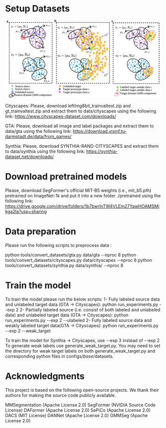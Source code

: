 # Setup Datasets

![](GenGMM_approach.png)

Cityscapes: Please, download leftImg8bit_trainvaltest.zip and gt_trainvaltest.zip and extract them to data/cityscapes using the following link:
https://www.cityscapes-dataset.com/downloads/

GTA: Please, download all image and label packages and extract them to data/gta using the following link: https://download.visinf.tu-darmstadt.de/data/from_games/

Synthia: Please, download SYNTHIA-RAND-CITYSCAPES and extract them to data/synthia using the following link: https://synthia-dataset.net/downloads/

# Download pretrained models
Please, download SegFormer's official MiT-B5 weights (i.e., mit_b5.pth) pretrained on ImageNet-1k and put it into a new folder ./pretrained using the following link:
https://drive.google.com/drive/folders/1b7bwrInTW4VLEm27YawHOAMSMikga2Ia?usp=sharing

# Data preparation
Please run the following scripts to preprocess data :

python tools/convert_datasets/gta.py data/gta --nproc 8
python tools/convert_datasets/cityscapes.py data/cityscapes --nproc 8
python tools/convert_datasets/synthia.py data/synthia/ --nproc 8

# Train the model
To train the model please run the below scripts:
1- Fully labeled source data and unlabeled target data (GTA -> Cityscapes):
python run_experiments.py --exp 2
2- Partially labeled source (i.e. consist of both labeled and unlabeled data) and unlabeled target data (GTA -> Cityscapes):
python run_experiments.py --exp 2 --ulabeled
2- Fully labeled source data and weakly labeled target data(GTA -> Cityscapes):
python run_experiments.py --exp 2 --weak_target

To train the model for Synthia -> Cityscapes, use --exp 3 instead of --exp 2 
To generate weak labels use generate_weak_target.py. You may need to set the directory for weak target labels on both generate_weak_target.py and corresponding python files in configs/_base_/datasets.

# Acknowledgments
This project is based on the following open-source projects. We thank their authors for making the source code publicly available.

MMSegmentation (Apache License 2.0)
SegFormer (NVIDIA Source Code License)
DAFormer (Apache License 2.0)
SePiCo (Apache License 2.0)
DACS (MIT License)
DANNet (Apache License 2.0)
GMMSeg (Apache License 2.0)


